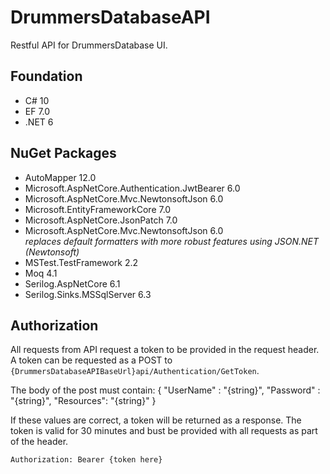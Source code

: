 # DrummersDatabaseAPI

Restful API for DrummersDatabase UI.

## Foundation

 - C# 10
 - EF 7.0
 - .NET 6

## NuGet Packages
 - AutoMapper 12.0
 - Microsoft.AspNetCore.Authentication.JwtBearer 6.0
 - Microsoft.AspNetCore.Mvc.NewtonsoftJson 6.0
 - Microsoft.EntityFrameworkCore 7.0
 - Microsoft.AspNetCore.JsonPatch 7.0
 - Microsoft.AspNetCore.Mvc.NewtonsoftJson 6.0   
*replaces default formatters with more robust features using JSON.NET (Newtonsoft)*
 - MSTest.TestFramework 2.2
 - Moq 4.1
 - Serilog.AspNetCore 6.1
 - Serilog.Sinks.MSSqlServer 6.3


## Authorization

All requests from API request a token to be provided in the request header.
A token can be requested as a POST to `{DrummersDatabaseAPIBaseUrl}api/Authentication/GetToken`.

The body of the post must contain: 
{
    "UserName" : "{string}",
    "Password" : "{string}",
    "Resources": "{string}"
}

If these values are correct, a token will be returned as a response. The token is valid for 30 minutes and bust be provided with all requests as part of the header.

`Authorization: Bearer {token here}`


